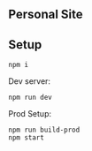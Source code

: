 Personal Site
---

Setup
---

```
npm i
```

Dev server:

```
npm run dev
```

Prod Setup:
```
npm run build-prod
npm start
```
